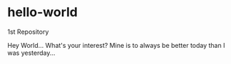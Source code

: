 # hello-world
1st Repository

Hey World...
What's your interest? Mine is to always be better today than I was yesterday...
